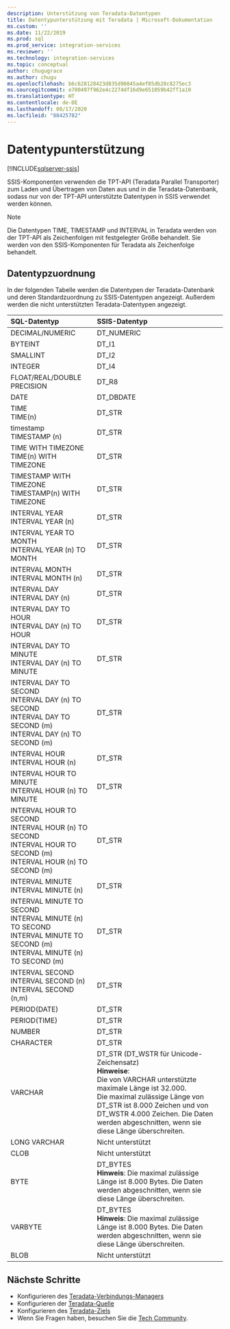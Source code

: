 ```yaml
---
description: Unterstützung von Teradata-Datentypen
title: Datentypunterstützung mit Teradata | Microsoft-Dokumentation
ms.custom: ''
ms.date: 11/22/2019
ms.prod: sql
ms.prod_service: integration-services
ms.reviewer: ''
ms.technology: integration-services
ms.topic: conceptual
author: chugugrace
ms.author: chugu
ms.openlocfilehash: b6c628128423d835d90845a4ef85db28c8275ec3
ms.sourcegitcommit: e700497f962e4c2274df16d9e651059b42ff1a10
ms.translationtype: HT
ms.contentlocale: de-DE
ms.lasthandoff: 08/17/2020
ms.locfileid: "88425782"
---
```

# <a name="data-type-support"></a>Datentypunterstützung

[!INCLUDE[sqlserver-ssis](../../includes/applies-to-version/sqlserver-ssis.md)]

SSIS-Komponenten verwenden die TPT-API (Teradata Parallel Transporter) zum Laden und Übertragen von Daten aus und in die Teradata-Datenbank, sodass nur von der TPT-API unterstützte Datentypen in SSIS verwendet werden können.

> [!NOTE]
>
> Die Datentypen TIME, TIMESTAMP und INTERVAL in Teradata werden von der TPT-API als Zeichenfolgen mit festgelegter Größe behandelt. Sie werden von den SSIS-Komponenten für Teradata als Zeichenfolge behandelt.

## <a name="data-type-mapping"></a>Datentypzuordnung

In der folgenden Tabelle werden die Datentypen der Teradata-Datenbank und deren Standardzuordnung zu SSIS-Datentypen angezeigt. Außerdem werden die nicht unterstützten Teradata-Datentypen angezeigt.

|SQL-Datentyp|SSIS-Datentyp|
|:-|:-|
|DECIMAL/NUMERIC|DT_NUMERIC|
|BYTEINT|DT_I1|
|SMALLINT|DT_I2|
|INTEGER|DT_I4|
|FLOAT/REAL/DOUBLE PRECISION|DT_R8|
|DATE|DT_DBDATE|
|TIME<br>TIME(n)|DT_STR|
|timestamp<br>TIMESTAMP (n)|DT_STR|
|TIME WITH TIMEZONE<br>TIME(n) WITH TIMEZONE|DT_STR|
|TIMESTAMP WITH TIMEZONE<br>TIMESTAMP(n) WITH TIMEZONE|DT_STR|
|INTERVAL YEAR<br>INTERVAL YEAR (n)|DT_STR|
|INTERVAL YEAR TO MONTH<br>INTERVAL YEAR (n) TO MONTH|DT_STR|
|INTERVAL MONTH<br>INTERVAL MONTH (n)|DT_STR|
|INTERVAL DAY<br>INTERVAL DAY (n)|DT_STR|
|INTERVAL DAY TO HOUR<br>INTERVAL DAY (n) TO HOUR|DT_STR|
|INTERVAL DAY TO MINUTE<br>INTERVAL DAY (n) TO MINUTE|DT_STR|
|INTERVAL DAY TO SECOND<br>INTERVAL DAY (n) TO SECOND<br>INTERVAL DAY TO SECOND (m)<br>INTERVAL DAY (n) TO SECOND (m)|DT_STR|
|INTERVAL HOUR<br>INTERVAL HOUR (n)|DT_STR|
|INTERVAL HOUR TO MINUTE<br>INTERVAL HOUR (n) TO MINUTE|DT_STR
|INTERVAL HOUR TO SECOND<br>INTERVAL HOUR (n) TO SECOND<br>INTERVAL HOUR TO SECOND (m)<br>INTERVAL HOUR (n) TO SECOND (m)|DT_STR|
|INTERVAL MINUTE<br>INTERVAL MINUTE (n)|DT_STR|
|INTERVAL MINUTE TO SECOND<br>INTERVAL MINUTE (n) TO SECOND<br>INTERVAL MINUTE TO SECOND (m)<br>INTERVAL MINUTE (n) TO SECOND (m)|DT_STR|
|INTERVAL SECOND<br>INTERVAL SECOND (n)<br>INTERVAL SECOND (n,m)|DT_STR|
|PERIOD(DATE)|DT_STR|
|PERIOD(TIME)|DT_STR|
|NUMBER|DT_STR|
|CHARACTER|DT_STR|
|VARCHAR|DT_STR (DT_WSTR für Unicode-Zeichensatz)<br>**Hinweise**:<br> Die von VARCHAR unterstützte maximale Länge ist 32.000. <br> Die maximal zulässige Länge von DT_STR ist 8.000 Zeichen und von DT_WSTR 4.000 Zeichen. Die Daten werden abgeschnitten, wenn sie diese Länge überschreiten.|
|LONG VARCHAR|Nicht unterstützt|
|CLOB|Nicht unterstützt|
|BYTE|DT_BYTES<br>**Hinweis**: Die maximal zulässige Länge ist 8.000 Bytes. Die Daten werden abgeschnitten, wenn sie diese Länge überschreiten.|
|VARBYTE|DT_BYTES<br>**Hinweis**: Die maximal zulässige Länge ist 8.000 Bytes. Die Daten werden abgeschnitten, wenn sie diese Länge überschreiten.|
|BLOB|Nicht unterstützt|

## <a name="next-steps"></a>Nächste Schritte

- Konfigurieren des [Teradata-Verbindungs-Managers](teradata-connection-manager.md)
- Konfigurieren der [Teradata-Quelle](teradata-source.md)
- Konfigurieren des [Teradata-Ziels](teradata-destination.md)
- Wenn Sie Fragen haben, besuchen Sie die [Tech Community](https://aka.ms/AA6iwdw).

